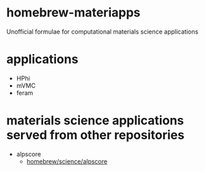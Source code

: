 # homebrew-materiapps
Unofficial formulae for computational materials science applications

# applications
- HPhi
- mVMC
- feram

# materials science applications served from other repositories
- alpscore
    - [homebrew/science/alpscore](https://github.com/Homebrew/homebrew-science/blob/master/alpscore.rb)
